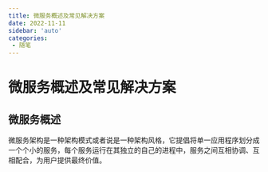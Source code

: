 ```yaml
---
title: 微服务概述及常见解决方案
date: 2022-11-11
sidebar: 'auto'
categories: 
 - 随笔
---
```


# 微服务概述及常见解决方案

## 微服务概述

微服务架构是一种架构模式或者说是一种架构风格，它提倡将单一应用程序划分成一个个小的服务，每个服务运行在其独立的自己的进程中，服务之间互相协调、互相配合，为用户提供最终价值。